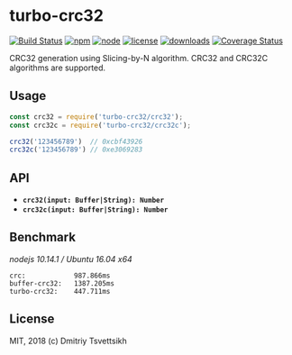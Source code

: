 # turbo-crc32

[![Build Status](https://travis-ci.com/reklatsmasters/turbo-crc32.svg?branch=master)](https://travis-ci.com/reklatsmasters/turbo-crc32)
[![npm](https://img.shields.io/npm/v/turbo-crc32.svg)](https://npmjs.org/package/turbo-crc32)
[![node](https://img.shields.io/node/v/turbo-crc32.svg)](https://npmjs.org/package/turbo-crc32)
[![license](https://img.shields.io/npm/l/turbo-crc32.svg)](https://npmjs.org/package/turbo-crc32)
[![downloads](https://img.shields.io/npm/dm/turbo-crc32.svg)](https://npmjs.org/package/turbo-crc32)
[![Coverage Status](https://coveralls.io/repos/github/reklatsmasters/turbo-crc32/badge.svg?branch=master)](https://coveralls.io/github/reklatsmasters/turbo-crc32?branch=master)

CRC32 generation using Slicing-by-N algorithm. CRC32 and CRC32C algorithms are supported.

## Usage

```js
const crc32 = require('turbo-crc32/crc32');
const crc32c = require('turbo-crc32/crc32c');

crc32('123456789')  // 0xcbf43926
crc32c('123456789') // 0xe3069283
```

## API

* **`crc32(input: Buffer|String): Number`**
* **`crc32c(input: Buffer|String): Number`**

## Benchmark

*nodejs 10.14.1 / Ubuntu 16.04 x64*

```
crc:            987.866ms
buffer-crc32:   1387.205ms
turbo-crc32:    447.711ms
```

## License

MIT, 2018 (c) Dmitriy Tsvettsikh
